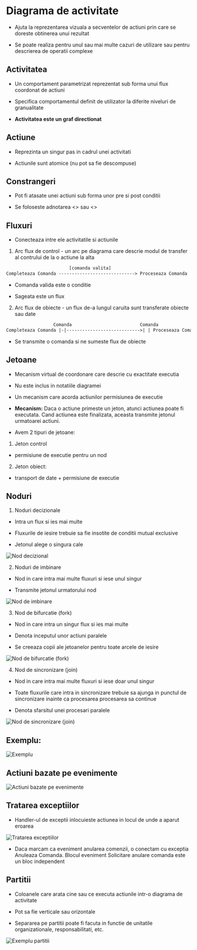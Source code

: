 # Diagrama de activitate

- Ajuta la reprezentarea vizuala a secventelor de actiuni prin care se doreste obtinerea unui rezultat

- Se poate realiza pentru unul sau mai multe cazuri de utilizare sau pentru descrierea de operatii complexe

## Activitatea

- Un comportament parametrizat reprezentat sub forma unui flux coordonat de actiuni

- Specifica comportamentul definit de utilizator la diferite niveluri de granualitate

- **Activitatea este un graf directionat**

## Actiune

- Reprezinta un singur pas in cadrul unei activitati

- Actiunile sunt atomice (nu pot sa fie descompuse)

## Constrangeri

- Pot fi atasate unei actiuni sub forma unor pre si post conditii

- Se foloseste adnotarea <<precondition>> sau <<postcondition>>

## Fluxuri

- Conecteaza intre ele activitatile si actiunile

1. Arc flux de control - un arc pe diagrama care descrie modul de transfer al contrului de la o actiune la alta

```txt
                        [comanda valita]
Completeaza Comanda -----------------------------> Proceseaza Comanda
```

- Comanda valida este o conditie

- Sageata este un flux

2. Arc flux de obiecte - un flux de-a lungul caruita sunt transferate obiecte sau date

```txt
                  Comanda                          Comanda
Completeaza Comanda |-|---------------------------->| | Proceseaza Comanda
```

- Se transmite o comanda si ne sumeste flux de obiecte

## Jetoane

- Mecanism virtual de coordonare care descrie cu exactitate executia

- Nu este inclus in notatiile diagramei

- Un mecanism care acorda actiunilor permisiunea de executie

- **Mecanism:** Daca o actiune primeste un jeton, atunci actiunea poate fi executata. Cand actiunea este finalizata, aceasta transmite jetonul urmatoarei actiuni.

- Avem 2 tipuri de jetoane:

1. Jeton control

- permisiune de executie pentru un nod

2. Jeton obiect:

- transport de date + permisiune de executie

## Noduri

1. Noduri decizionale

- Intra un flux si ies mai multe

- Fluxurile de iesire trebuie sa fie insotite de conditii mutual exclusive

- Jetonul alege o singura cale

![Nod decizional](img/topic5_1.png)

2. Noduri de imbinare

- Nod in care intra mai multe fluxuri si iese unul singur

- Transmite jetonul urmatorului nod

![Nod de imbinare](img/topic5_2.png)

3. Nod de bifurcatie (fork)

- Nod in care intra un singur flux si ies mai multe

- Denota inceputul unor actiuni paralele

- Se creeaza copii ale jetoanelor pentru toate arcele de iesire

![Nod de bifurcatie (fork)](img/topic5_3.png)

4. Nod de sincronizare (join)

- Nod in care intra mai multe fluxuri si iese doar unul singur

- Toate fluxurile care intra in sincronizare trebuie sa ajunga in punctul de sincronizare inainte ca procesarea procesarea sa continue

- Denota sfarsitul unei procesari paralele

![Nod de sincronizare (join)](img/topic5_4.png)

## Exemplu:

![Exemplu](img/topic5_5.png)

## Actiuni bazate pe evenimente

![Actiuni bazate pe evenimente](img/topic5_6.png)

## Tratarea exceptiilor

- Handler-ul de exceptii inlocuieste actiunea in locul de unde a aparut eroarea

![Tratarea exceptiilor](img/topic5_7.png)

- Daca marcam ca eveniment anularea comenzii, o conectam cu exceptia Anuleaza Comanda. Blocul eveniment Solicitare anulare comanda este un bloc independent

## Partitii

- Coloanele care arata cine sau ce executa actiunile intr-o diagrama de activitate

- Pot sa fie verticale sau orizontale

- Separarea pe partitii poate fi facuta in functie de unitatile organizationale, responsabilitati, etc.

![Exemplu partitii](img/topic5_8.png)
